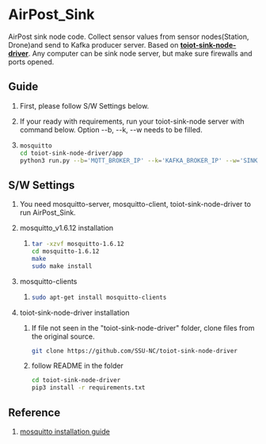 # AirPost_Sink

AirPost sink node code. Collect sensor values from sensor nodes(Station, Drone)and send to Kafka producer server. Based on **[ toiot-sink-node-driver](https://github.com/SSU-NC/toiot-sink-node-driver)**. Any computer can be sink node server, but make sure firewalls and ports opened.

## Guide

1. First, please follow S/W Settings below.

2. If your ready with requirements, run your toiot-sink-node server with command below. Option --b, --k, --w needs to be filled.

3. ```bash
   mosquitto
   cd toiot-sink-node-driver/app
   python3 run.py --b='MQTT_BROKER_IP' --k='KAFKA_BROKER_IP' --w='SINK_NODE_WEBSERVER_IP'
   ```

## S/W Settings

 1. You need mosquitto-server, mosquitto-client, toiot-sink-node-driver to run AirPost_Sink.

 2. mosquitto_v1.6.12 installation

     1. ```bash
        tar -xzvf mosquitto-1.6.12
        cd mosquitto-1.6.12
        make
        sudo make install
        ```

 3. mosquitto-clients

     1. ```bash
        sudo apt-get install mosquitto-clients
        ```

 4. toiot-sink-node-driver installation

     1. If file not seen in the "toiot-sink-node-driver" folder, clone files from the original source.

        ```bash
        git clone https://github.com/SSU-NC/toiot-sink-node-driver
        ```

     2. follow README in the folder

        ```bash
        cd toiot-sink-node-driver
        pip3 install -r requirements.txt
        ```

## Reference

1. [mosquitto installation guide](https://wnsgml972.github.io/mqtt/2018/02/13/mqtt_ubuntu-install/)
